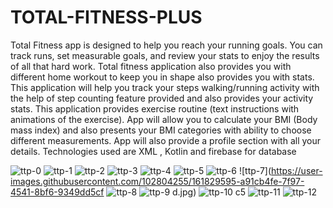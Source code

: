 # TOTAL-FITNESS-PLUS
Total Fitness app is designed to help you reach your running goals. You can track runs, set measurable goals, and review your stats to enjoy the results of all that hard work. Total fitness application also provides you with different home workout to keep you in shape also provides you with stats.
This application will help you track your steps walking/running activity with the help of step counting feature provided and also provides your activity stats.
This application provides exercise routine (text instructions with animations of the exercise).
App will allow you to calculate your BMI (Body mass index) and also presents your BMI categories with ability to choose different measurements.
App will also provide a profile section with all your details.
Technologies used are XML , Kotlin and firebase for database


![ttp-0](https://user-images.githubusercontent.com/102804255/161829499-fce830c0-3a73-4869-b239-a92b6e3eddf8.jpg)
![ttp-1](https://user-images.githubusercontent.com/102804255/161829523-18a29f8d-eee9-4fd1-b232-1b90e576b8cd.jpg)
![ttp-2](https://user-images.githubusercontent.com/102804255/161829532-591b916c-5f12-4822-a84e-c40fcef54485.jpg)
![ttp-3](https://user-images.githubusercontent.com/102804255/161829547-e4b85342-3960-46f6-a436-adda78a9a41a.jpg)
![ttp-4](https://user-images.githubusercontent.com/102804255/161829555-f607e42b-25dc-499c-8717-abec1080bb9c.jpg)
![ttp-5](https://user-images.githubusercontent.com/102804255/161829564-f8abf454-cafc-4a81-8127-f5aeef17b830.jpg)
![ttp-6](https://user-images.githubusercontent.com/102804255/161829588-07984af9-5a1c-4dcc-b97e-e5fb64517873.jpg)
![ttp-7](https://user-images.githubusercontent.com/102804255/161829595-a91cb4fe-7f97-4541-8bf6-9349dd5cf
![ttp-8](https://user-images.githubusercontent.com/102804255/161829603-091a1bf6-e802-4b07-b9aa-660a08c1e61c.jpg)
![ttp-9](https://user-images.githubusercontent.com/102804255/161829619-3e53a3b4-5598-4b4c-9929-ec21eb7f271a.jpg)
d.jpg)
![ttp-10](https://user-images.githubusercontent.com/102804255/161829629-97dd2f87-1cde-4b4d-b5c8-09aef80cdbd6.jpg)
c5
![ttp-11](https://user-images.githubusercontent.com/102804255/161829684-fdc176bf-102b-4405-92a7-e3c6c4651d0c.jpg)
![ttp-12](https://user-images.githubusercontent.com/102804255/161829740-16d01817-c0ce-448d-bd02-66d22537b072.jpg)

